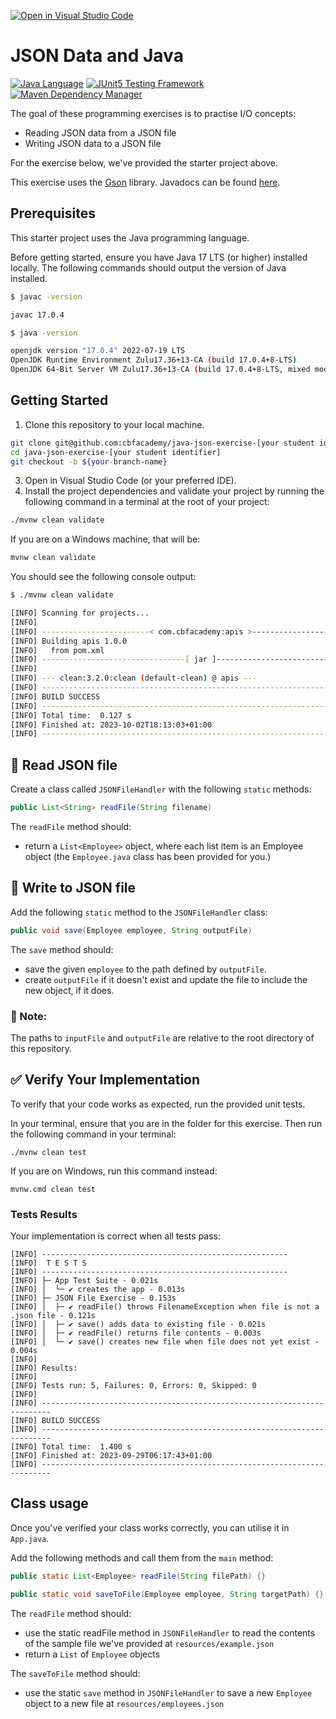 [![Open in Visual Studio Code](https://classroom.github.com/assets/open-in-vscode-718a45dd9cf7e7f842a935f5ebbe5719a5e09af4491e668f4dbf3b35d5cca122.svg)](https://classroom.github.com/online_ide?assignment_repo_id=12191412&assignment_repo_type=AssignmentRepo)
# JSON Data and Java

[![Java Language](https://img.shields.io/badge/PLATFORM-OpenJDK-3A75B0.svg?style=for-the-badge)][1]
[![JUnit5 Testing Framework](https://img.shields.io/badge/testing%20framework-JUnit5-26A162.svg?style=for-the-badge)][2]
[![Maven Dependency Manager](https://img.shields.io/badge/dependency%20manager-Maven-AA215A.svg?style=for-the-badge)][3]

The goal of these programming exercises is to practise I/O concepts:
- Reading JSON data from a JSON file
- Writing JSON data to a JSON file

For the exercise below, we've provided the starter project above.

This exercise uses the [Gson](https://github.com/google/gson) library. Javadocs can be found [here](https://www.javadoc.io/doc/com.google.code.gson/gson/latest/com.google.gson/module-summary.html).

## Prerequisites

This starter project uses the Java programming language.

Before getting started, ensure you have Java 17 LTS (or higher) installed locally. The following commands should output the version of Java installed.

```bash
$ javac -version

javac 17.0.4
```


```bash
$ java -version

openjdk version "17.0.4" 2022-07-19 LTS
OpenJDK Runtime Environment Zulu17.36+13-CA (build 17.0.4+8-LTS)
OpenJDK 64-Bit Server VM Zulu17.36+13-CA (build 17.0.4+8-LTS, mixed mode, sharing)
```

## Getting Started

1. Clone this repository to your local machine.
```bash
git clone git@github.com:cbfacademy/java-json-exercise-[your student identifier].git
cd java-json-exercise-[your student identifier]
git checkout -b ${your-branch-name}
```

3. Open in Visual Studio Code (or your preferred IDE).
4. Install the project dependencies and validate your project by running the following command in a terminal at the root of your project:

```bash
./mvnw clean validate
```

If you are on a Windows machine, that will be:

```bash
mvnw clean validate
```

You should see the following console output:

```bash
$ ./mvnw clean validate

[INFO] Scanning for projects...
[INFO] 
[INFO] ------------------------< com.cbfacademy:apis >-------------------------
[INFO] Building apis 1.0.0
[INFO]   from pom.xml
[INFO] --------------------------------[ jar ]---------------------------------
[INFO] 
[INFO] --- clean:3.2.0:clean (default-clean) @ apis ---
[INFO] ------------------------------------------------------------------------
[INFO] BUILD SUCCESS
[INFO] ------------------------------------------------------------------------
[INFO] Total time:  0.127 s
[INFO] Finished at: 2023-10-02T18:13:03+01:00
[INFO] ------------------------------------------------------------------------
```

## :pushpin: Read JSON file

Create a class called `JSONFileHandler` with the following `static` methods:

```java
public List<String> readFile(String filename)
```

The `readFile` method should:
- return a `List<Employee>` object, where each list item is an Employee object (the `Employee.java` class has been provided for you.)

## :pushpin: Write to JSON file

Add the following `static` method to the `JSONFileHandler` class:

```java
public void save(Employee employee, String outputFile)
```

The `save` method should:
- save the given `employee` to the path defined by `outputFile`.
- create `outputFile` if it doesn't exist and update the file to include the new object, if it does.

### :bookmark: Note:
The paths to `inputFile` and `outputFile` are relative to the root directory of this repository. 

## :white_check_mark: Verify Your Implementation

To verify that your code works as expected, run the provided unit tests.

In your terminal, ensure that you are in the folder for this exercise. Then run the following command in your terminal:

```shell
./mvnw clean test
```

If you are on Windows, run this command instead:

```shell
mvnw.cmd clean test
```

### Tests Results

Your implementation is correct when all tests pass:

```shell
[INFO] -------------------------------------------------------
[INFO]  T E S T S
[INFO] -------------------------------------------------------
[INFO] ├─ App Test Suite - 0.021s
[INFO] │  └─ ✔ creates the app - 0.013s
[INFO] ├─ JSON File Exercise - 0.153s
[INFO] │  ├─ ✔ readFile() throws FilenameException when file is not a .json file - 0.121s
[INFO] │  ├─ ✔ save() adds data to existing file - 0.021s
[INFO] │  ├─ ✔ readFile() returns file contents - 0.003s
[INFO] │  └─ ✔ save() creates new file when file does not yet exist - 0.004s
[INFO] 
[INFO] Results:
[INFO] 
[INFO] Tests run: 5, Failures: 0, Errors: 0, Skipped: 0
[INFO] 
[INFO] ------------------------------------------------------------------------
[INFO] BUILD SUCCESS
[INFO] ------------------------------------------------------------------------
[INFO] Total time:  1.400 s
[INFO] Finished at: 2023-09-29T06:17:43+01:00
[INFO] ------------------------------------------------------------------------

```
## Class usage
Once you've verified your class works correctly, you can utilise it in `App.java`.

Add the following methods and call them from the `main` method:

```java
public static List<Employee> readFile(String filePath) {}

public static void saveToFile(Employee employee, String targetPath) {}
```

The `readFile` method should:
- use the static readFile method in `JSONFileHandler` to read the contents of the sample file we've provided at `resources/example.json`
- return a `List` of `Employee` objects

The `saveToFile` method should:
- use the static `save` method in `JSONFileHandler`  to save a new `Employee` object to a new file at `resources/employees.json`

[1]: https://docs.oracle.com/javase/11/docs/api/index.html
[2]: https://junit.org/junit5/
[3]: https://maven.apache.org/

